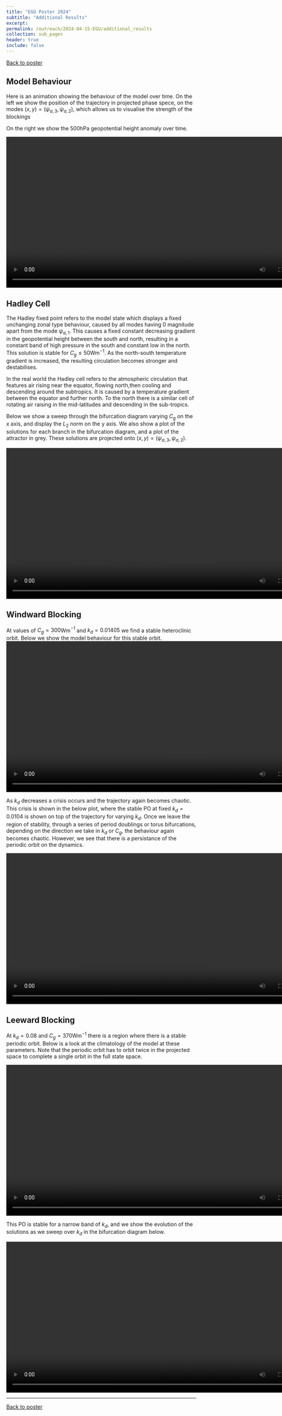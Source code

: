 ```yaml
---
title: "EGU Poster 2024"
subtitle: "Additional Results"
excerpt:
permalink: /outreach/2024-04-15-EGU/additional_results
collection: sub_pages
header: true
include: false
---
```


[Back to poster](/outreach/2024-04-15-EGU)

## <a id="behaviour">Model Behaviour</a>

Here is an animation showing the behaviour of the model over time.
On the left we show the position of the trajectory in projected phase spece, on the modes $(x, y)=(\psi_{a, 3}, \psi_{a, 2})$, which allows us to visualise the strength of the blockings

On the right we show the 500hPa geopotential height anomaly over time.

<video src='../../images/outreach/2024_egu/MALAOM_regular_params.mp4' width=800 controls></video>

## <a id="hadley">Hadley Cell</a>

The Hadley fixed point refers to the model state which displays a fixed unchanging zonal type behaviour, caused by all modes having 0 magnitude apart from the mode $\psi_{a,1}$. This causes a fixed constant decreasing gradient in the geopotential height between the south and north, resulting in a constant band of high pressure in the south and constant low in the north. This solution is stable for $C_g\le 50$Wm$^{-1}$. As the north-south temperature gradient is increased, the resulting circulation becomes stronger and destabilises.   

In the real world the Hadley cell refers to the atmospheric circulation that features air rising near the equator, flowing north,then cooling and descending around the subtropics. It is caused by a temperature gradient between the equator and further north. To the north there is a similar cell of rotating air raising in the mid-latitudes and descending in the sub-tropics.

Below we show a sweep through the bifurcation diagram varying $C_g$ on the $x$ axis, and display the $L_2$ norm on the y axis. We also show a plot of the solutions for each branch in the bifurcation diagram, and a plot of the attractor in grey. These solutions are projected onto $(x, y)=(\psi_{a, 3}, \psi_{a, 2})$.

<video src='../../images/outreach/2024_egu/Continuation_test_cg.mp4' width=800 controls></video>

## <a id="windward">Windward Blocking</a>
At values of $C_g=300$Wm$^{-1}$ and $k_d=0.01405$ we find a stable heteroclinic orbit. Below we show the model behaviour for this stable orbit.
<video src='../../images/outreach/2024_egu/windward_blocking_behaviour.mp4' width=800 controls></video>

As $k_d$ decreases a crisis occurs and the trajectory again becomes chaotic. This crisis is shown in the below plot, where the stable PO at fixed $k_d=0.0104$ is shown on top of the trajectory for varying $k_d$.
Once we leave the region of stability, through a series of period doublings or torus bifurcations, depending on the direction we take in $k_d$ or $C_g$, the behaviour again becomes chaotic. However, we see that there is a persistance of the periodic orbit on the dynamics.

<video src='../../images/outreach/2024_egu/qgs_crisis.mp4' width=800 controls></video>


## <a id="leeward">Leeward Blocking</a>
At $k_d=0.08$ and $C_g=370$Wm$^{-1}$ there is a region where there is a stable periodic orbit. Below is a look at the climatology of the model at these parameters. Note that the periodic orbit has to orbit twice in the projected space to complete a single orbit in the full state space.

<video src='../../images/outreach/2024_egu/leeward_blocking_behaviour.mp4' width=800 controls></video>


This PO is stable for a narrow band of $k_d$, and we show the evolution of the solutions as we sweep over $k_d$ in the bifurcation diagram below.

<video src='../../images/outreach/2024_egu/kd continuation.mp4' width=800 controls></video>


---
[Back to poster](/outreach/2024-04-15-EGU)